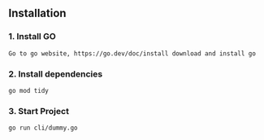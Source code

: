 ## Installation

### 1. Install GO

```
Go to go website, https://go.dev/doc/install download and install go
```

### 2. Install dependencies 

```
go mod tidy
```

### 3. Start Project

```
go run cli/dummy.go
```